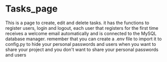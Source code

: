 # Tasks_page
This is a page to create, edit and delete tasks. it has the functions to register users, login and logout, each user that registers for the first time receives a welcome email automatically and is connected to the MySQL database manager. remember that you can create a .env file to import it to config.py to hide your personal passwords and users when you want to share your project and you don't want to share your personal passwords and users

